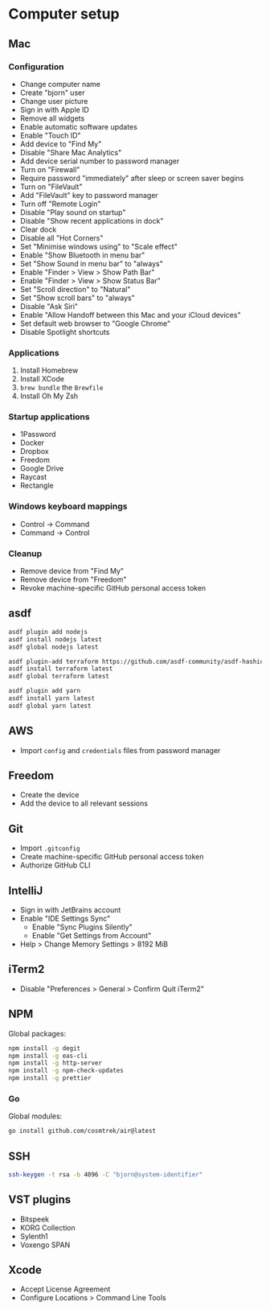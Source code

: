 # Computer setup

## Mac

### Configuration

* Change computer name
* Create "bjorn" user
* Change user picture
* Sign in with Apple ID
* Remove all widgets
* Enable automatic software updates
* Enable "Touch ID"
* Add device to "Find My"
* Disable "Share Mac Analytics"
* Add device serial number to password manager
* Turn on "Firewall"
* Require password "immediately" after sleep or screen saver begins
* Turn on "FileVault"
* Add "FileVault" key to password manager
* Turn off "Remote Login"
* Disable "Play sound on startup"
* Disable "Show recent applications in dock"
* Clear dock
* Disable all "Hot Corners"
* Set "Minimise windows using" to "Scale effect"
* Enable "Show Bluetooth in menu bar"
* Set "Show Sound in menu bar" to "always"
* Enable "Finder > View > Show Path Bar"
* Enable "Finder > View > Show Status Bar"
* Set "Scroll direction" to "Natural"
* Set "Show scroll bars" to "always"
* Disable "Ask Siri"
* Enable "Allow Handoff between this Mac and your iCloud devices"
* Set default web browser to "Google Chrome"
* Disable Spotlight shortcuts

### Applications

1. Install Homebrew
2. Install XCode
3. `brew bundle` the `Brewfile`
4. Install Oh My Zsh

### Startup applications

* 1Password
* Docker
* Dropbox
* Freedom
* Google Drive
* Raycast
* Rectangle

### Windows keyboard mappings

* Control -> Command
* Command -> Control

### Cleanup

* Remove device from "Find My"
* Remove device from "Freedom"
* Revoke machine-specific GitHub personal access token

## asdf

```bash
asdf plugin add nodejs
asdf install nodejs latest
asdf global nodejs latest

asdf plugin-add terraform https://github.com/asdf-community/asdf-hashicorp.git
asdf install terraform latest
asdf global terraform latest

asdf plugin add yarn
asdf install yarn latest
asdf global yarn latest
```

## AWS

* Import `config` and `credentials` files from password manager

## Freedom

* Create the device
* Add the device to all relevant sessions

## Git

* Import `.gitconfig`
* Create machine-specific GitHub personal access token
* Authorize GitHub CLI

## IntelliJ

* Sign in with JetBrains account
* Enable "IDE Settings Sync"
    * Enable "Sync Plugins Silently"
    * Enable "Get Settings from Account"
* Help > Change Memory Settings > 8192 MiB

## iTerm2

* Disable "Preferences > General > Confirm Quit iTerm2"

## NPM

Global packages:

```bash
npm install -g degit
npm install -g eas-cli
npm install -g http-server
npm install -g npm-check-updates
npm install -g prettier
```

### Go

Global modules:

```bash
go install github.com/cosmtrek/air@latest
```

## SSH

```bash
ssh-keygen -t rsa -b 4096 -C "bjorn@system-identifier"
```

## VST plugins

* Bitspeek
* KORG Collection
* Sylenth1
* Voxengo SPAN

## Xcode

- Accept License Agreement
- Configure Locations > Command Line Tools
